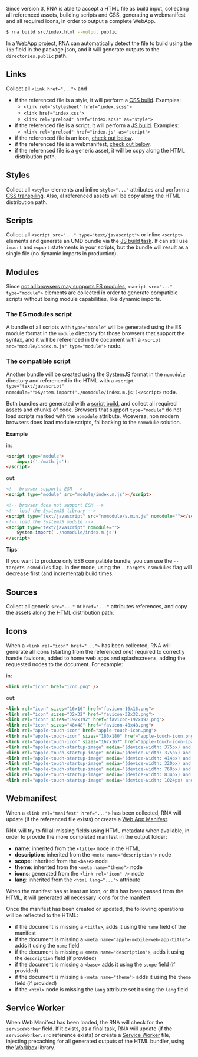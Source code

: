 Since version 3, RNA is able to accept a HTML file as build input, collecting all referenced assets, building scripts and CSS, generating a webmanifest and all required icons, in order to output a complete WebApp.

```sh
$ rna build src/index.html --output public
```

In a [WebApp project](./Setup-a-WebApp), RNA can automatically detect the file to build using the `lib` field in the package.json, and it will generate outputs to the `directories.public` path.

## Links

Collect all `<link href="...">` and

* if the referenced file is a style, it will perform a [CSS build](./Build-css-modules). Examples:
  * `<link rel="stylesheet" href="index.scss">`
  * `<link href="index.css">`
  * `<link rel="preload" href="index.scss" as="style">`
* if the referenced file is a script, it will perform a [JS build](./Build-js-modules). Examples:
  * `<link rel="preload" href="index.js" as="script">`
* if the referenced file is an icon, [check out below](#icons).
* if the referenced file is a webmanifest, [check out below](#webmanifest).
* if the referenced file is a generic asset, it will be copy along the HTML distribution path.

## Styles

Collect all `<style>` elements and inline `style="..."` attributes and perform a [CSS transpiling](./Build-css-modules#transpiling). Also, al referenced assets will be copy along the HTML distribution path.

## Scripts

Collect all `<script src="..." type="text/javascript">` or inline `<script>` elements and generate an UMD bundle via the [JS build task](./Build-js-modules). If can still use `import` and `export` statements in your scripts, but the bundle will result as a single file (no dynamic imports in production).

## Modules

Since [not all browsers may supports ES modules](https://caniuse.com/#feat=es6-module), `<script src="..." type="module">` elements are collected in order to generate compatible scripts without losing module capabilities, like dynamic imports.

### The ES modules script
A bundle of all scripts with `type="module"` will be generated using the ES module format in the `module` directory for those browsers that support the syntax, and it will be referenced in the document with a `<script src="module/index.m.js" type="module">` node.

### The compatible script
Another bundle will be created using the [SystemJS](https://github.com/systemjs/systemjs) format in the `nomodule` directory and referenced in the HTML with a `<script type="text/javascript" nomodule="">System.import('./nomodule/index.m.js')</script>` node.

Both bundles are generated with a [script build](./Build-js-modules), and collect all required assets and chunks of code. Browsers that support `type="module"` do not load scripts marked with the `nomodule` attribute. Viceversa, non modern browsers does load module scripts, fallbacking to the `nomodule` solution.

**Example**

in:
```html
<script type="module">
    import('./math.js');
</script>
```

out:
```html
<!-- browser supports ESM -->
<script type="module" src="module/index.m.js"></script>

<!-- browser does not support ESM -->
<!-- load the SystemJS library -->
<script type="text/javascript" src="nomodule/s.min.js" nomodule=""></script>
<!-- load the SystemJS module -->
<script type="text/javascript" nomodule="">
    System.import('./nomodule/index.m.js')
</script>
```

**Tips**

If you want to produce only ES6 compatible bundle, you can use the `--targets esmodules` flag. In dev mode, using the `--targets esmodules` flag will decrease first (and incremental) build times.

## Sources

Collect all generic `src="..."` or `href="..."` attributes references, and copy the assets along the HTML distribution path.

## Icons

When a `<link rel="icon" href="...">` has been collected, RNA will generate all icons (starting from the referenced one) required to correctly handle favicons, added to home web apps and splashscreens, adding the requested nodes to the document. For example:

in:
```html
<link rel="icon" href="icon.png" />
```

out:
```html
<link rel="icon" sizes="16x16" href="favicon-16x16.png">
<link rel="icon" sizes="32x32" href="favicon-32x32.png">
<link rel="icon" sizes="192x192" href="favicon-192x192.png">
<link rel="icon" sizes="48x48" href="favicon-48x48.png">
<link rel="apple-touch-icon" href="apple-touch-icon.png">
<link rel="apple-touch-icon" sizes="180x180" href="apple-touch-icon.png">
<link rel="apple-touch-icon" sizes="167x167" href="apple-touch-icon-ipad.png">
<link rel="apple-touch-startup-image" media="(device-width: 375px) and (device-height: 812px) and (-webkit-device-pixel-ratio: 3)" href="apple-launch-iphonex.png">
<link rel="apple-touch-startup-image" media="(device-width: 375px) and (device-height: 667px) and (-webkit-device-pixel-ratio: 2)" href="apple-launch-iphone8.png">
<link rel="apple-touch-startup-image" media="(device-width: 414px) and (device-height: 736px) and (-webkit-device-pixel-ratio: 3)" href="apple-launch-iphone8-plus.png">
<link rel="apple-touch-startup-image" media="(device-width: 320px) and (device-height: 568px) and (-webkit-device-pixel-ratio: 2)" href="apple-launch-iphone5.png">
<link rel="apple-touch-startup-image" media="(device-width: 768px) and (device-height: 1024px) and (-webkit-device-pixel-ratio: 2)" href="apple-launch-ipadair.png">
<link rel="apple-touch-startup-image" media="(device-width: 834px) and (device-height: 1112px) and (-webkit-device-pixel-ratio: 2)" href="apple-launch-ipadpro10.png">
<link rel="apple-touch-startup-image" media="(device-width: 1024px) and (device-height: 1366px) and (-webkit-device-pixel-ratio: 2)" href="apple-launch-ipadpro12.png">
```

## Webmanifest

When a `<link rel="manifest" href="...">` has been collected, RNA will update (if the referenced file exists) or create a [Web App Manifest](https://developer.mozilla.org/en-US/docs/Web/Manifest).

RNA will try to fill all missing fields using HTML metadata when available, in order to provide the more completed manifest in the output folder:

* **name**: inherited from the `<title>` node in the HTML
* **description**: inherited from the `<meta name="description">` node
* **scope**: inherited from the `<base>` node
* **theme**: inherited from the `<meta name="theme">` node
* **icons**: generated from the `<link rel="icon" />` node
* **lang**: inherited from the `<html lang="...">` attribute

When the manifest has at least an icon, or this has been passed from the HTML, it will generated all necessary icons for the manifest.

Once the manifest has been created or updated, the following operations will be reflected to the HTML:

* if the document is missing a `<title>`, adds it using the `name` field of the manifest
* if the document is missing a `<meta name="apple-mobile-web-app-title">` adds it using the `name` field
* if the document is missing a `<meta name="description">`, adds it using the `description` field (if provided)
* if the document is missing a `<base>` adds it using the `scope` field (if provided)
* if the document is missing a `<meta name="theme">` adds it using the `theme` field (if provided)
* if the `<html>` node is missing the `lang` attribute set it using the `lang` field

## Service Worker

When Web Manifest has been loaded, the RNA will check for the `serviceWorker` field. If it exists, as a final task, RNA will update (if the `serviceWorker.src` reference exists) or create a [Service Worker](https://developer.mozilla.org/en-US/docs/Web/API/Service_Worker_API) file, injecting precaching for all generated outputs of the HTML bundler, using the [Workbox](https://developers.google.com/web/tools/workbox/) library.